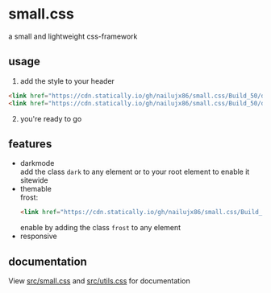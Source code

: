 # small.css
a small and lightweight css-framework
## usage
1. add the style to your header
```html
<link href="https://cdn.statically.io/gh/nailujx86/small.css/Build_50/dist/small.css" type="text/css" rel="stylesheet">
<link href="https://cdn.statically.io/gh/nailujx86/small.css/Build_50/dist/utils.css" type="text/css" rel="stylesheet">
```
2. you're ready to go
## features
- darkmode  
  add the class `dark` to any element or to your root element to enable it sitewide
- themable  
  frost:
  ```html
  <link href="https://cdn.statically.io/gh/nailujx86/small.css/Build_50/dist/frost.css" type="text/css" rel="stylesheet">
  ```  
  enable by adding the class `frost` to any element
- responsive
## documentation
View [src/small.css](https://github.com/nailujx86/small.css/blob/master/src/small.css) and [src/utils.css](https://github.com/nailujx86/small.css/blob/master/src/utils.css) for documentation